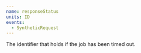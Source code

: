 ```yaml
---
name: responseStatus
units: ID
events:
  - SyntheticRequest
---
```


The identifier that holds if the job has been timed out.